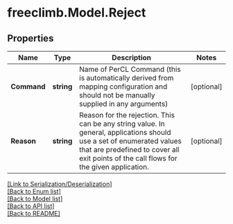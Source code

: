 # freeclimb.Model.Reject


## Properties

Name | Type | Description | Notes
------------ | ------------- | ------------- | -------------
**Command** | **string** | Name of PerCL Command (this is automatically derived from mapping configuration and should not be manually supplied in any arguments) | [optional] 
**Reason** | **string** | Reason for the rejection. This can be any string value. In general, applications should use a set of enumerated values that are predefined to cover all exit points of the call flows for the given application. | [optional] 

[[Link to Serialization/Deserialization]](../README.md#documentation-for-serialization-deserialization)<br /> 
[[Back to Enum list]](../README.md#documentation-for-enums)<br /> 
[[Back to Model list]](../README.md#documentation-for-models)<br /> 
[[Back to API list]](../README.md#documentation-for-api-endpoints) <br /> 
[[Back to README]](../README.md) <br /> 
